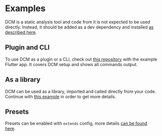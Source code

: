 # Examples

DCM is a static analysis tool and code from it is not expected to be used directly. Instead, it should be added as a dev dependency and installed [as described here](https://dcm.dev/docs/individuals/getting-started).

## Plugin and CLI

To use DCM as a plugin or a CLI, check out [this repository](https://github.com/dart-code-checker/dart-code-metrics-example) with the example Flutter app. It covers DCM setup and shows all commands output.

## As a library

DCM can be used as a library, imported and called directly from your code. Continue with [this example](https://github.com/dart-code-checker/dart-code-metrics/blob/master/example/lib/main.dart) in order to get more details.

## Presets

Presets can be enabled with `extends` config, more details [can be found here](https://dcm.dev/docs/individuals/configuration/presets/).
